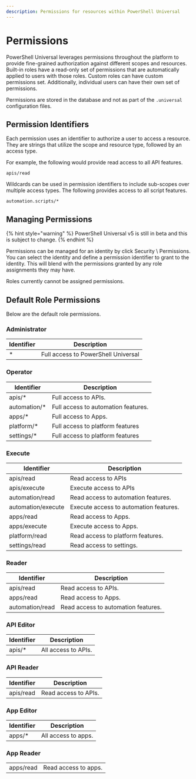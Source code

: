 ```yaml
---
description: Permissions for resources within PowerShell Universal
---
```


# Permissions

PowerShell Universal leverages permissions throughout the platform to provide fine-grained authorization against different scopes and resources. Built-in roles have a read-only set of permissions that are automatically applied to users with those roles. Custom roles can have custom permissions set. Additionally, individual users can have their own set of permissions.&#x20;

Permissions are stored in the database and not as part of the `.universal` configuration files.&#x20;

## Permission Identifiers

Each permission uses an identifier to authorize a user to access a resource. They are strings that utilize the scope and resource type, followed by an access type.&#x20;

For example, the following would provide read access to all API features.&#x20;

```
apis/read
```

Wildcards can be used in permission identifiers to include sub-scopes over multiple access types. The following provides access to all script features.&#x20;

```
automation.scripts/*
```

## Managing Permissions

{% hint style="warning" %}
PowerShell Universal v5 is still in beta and this is subject to change.
{% endhint %}

Permissions can be managed for an identity by click Security \ Permissions. You can select the identity and define a permission identifier to grant to the identity. This will blend with the permissions granted by any role assignments they may have.&#x20;

Roles currently cannot be assigned permissions.

## Default Role Permissions

Below are the default role permissions.&#x20;

### Administrator



| Identifier | Description                         |
| ---------- | ----------------------------------- |
| \*         | Full access to PowerShell Universal |

### Operator



| Identifier    | Description                         |
| ------------- | ----------------------------------- |
| apis/\*       | Full access to APIs.                |
| automation/\* | Full access to automation features. |
| apps/\*       | Full access to Apps.                |
| platform/\*   | Full access to platform features    |
| settings/\*   | Full access to platform features    |

### Execute



| Identifier         | Description                             |
| ------------------ | --------------------------------------- |
| apis/read          | Read access to APIs                     |
| apis/execute       | Execute access to APIs                  |
| automation/read    | Read access to automation features.     |
| automation/execute | Execute access to automation features.  |
| apps/read          | Read access to Apps.                    |
| apps/execute       | Execute access to Apps.                 |
| platform/read      | Read access to platform features.       |
| settings/read      | Read access to settings.                |

### Reader



| Identifier      | Description                         |
| --------------- | ----------------------------------- |
| apis/read       | Read access to APIs.                |
| apps/read       | Read access to Apps.                |
| automation/read | Read access to automation features. |

### API Editor&#x20;



| Identifier | Description         |
| ---------- | ------------------- |
| apis/\*    | All access to APIs. |

### API Reader

| Identifier | Description          |
| ---------- | -------------------- |
| apis/read  | Read access to APIs. |

### App Editor



| Identifier | Description         |
| ---------- | ------------------- |
| apps/\*    | All access to apps. |

### App Reader



|           |                      |
| --------- | -------------------- |
| apps/read | Read access to apps. |
